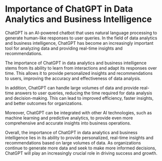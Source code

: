 Importance of ChatGPT in Data Analytics and Business Intelligence
===============================================================================

ChatGPT is an AI-powered chatbot that uses natural language processing to generate human-like responses to user queries. In the field of data analytics and business intelligence, ChatGPT has become an increasingly important tool for analyzing data and providing real-time insights and recommendations.

The importance of ChatGPT in data analytics and business intelligence stems from its ability to learn from interactions and adapt its responses over time. This allows it to provide personalized insights and recommendations to users, improving the accuracy and effectiveness of data analysis.

In addition, ChatGPT can handle large volumes of data and provide real-time answers to user queries, reducing the time required for data analysis and decision-making. This can lead to improved efficiency, faster insights, and better outcomes for organizations.

Moreover, ChatGPT can be integrated with other AI technologies, such as machine learning and predictive analytics, to provide even more comprehensive and accurate insights into business operations.

Overall, the importance of ChatGPT in data analytics and business intelligence lies in its ability to provide personalized, real-time insights and recommendations based on large volumes of data. As organizations continue to generate more data and seek to make more informed decisions, ChatGPT will play an increasingly crucial role in driving success and growth.
